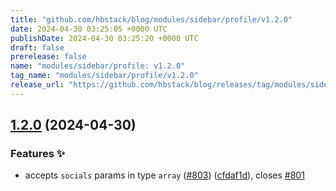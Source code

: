 ```yaml
---
title: "github.com/hbstack/blog/modules/sidebar/profile/v1.2.0"
date: 2024-04-30 03:25:05 +0000 UTC
publishDate: 2024-04-30 03:25:20 +0000 UTC
draft: false
prerelease: false
name: "modules/sidebar/profile: v1.2.0"
tag_name: "modules/sidebar/profile/v1.2.0"
release_url: "https://github.com/hbstack/blog/releases/tag/modules/sidebar/profile/v1.2.0"
---
```


## [1.2.0](https://github.com/hbstack/blog/compare/modules/sidebar/profile/v1.1.5...modules/sidebar/profile/v1.2.0) (2024-04-30)


### Features ✨

* accepts `socials` params in type `array` ([#803](https://github.com/hbstack/blog/issues/803)) ([cfdaf1d](https://github.com/hbstack/blog/commit/cfdaf1de9f22b7ddf602332ea1e15a6533599320)), closes [#801](https://github.com/hbstack/blog/issues/801)
